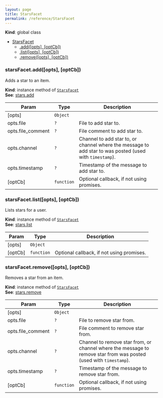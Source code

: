 ```yaml
---
layout: page
title: StarsFacet
permalink: /reference/StarsFacet
---
```

**Kind**: global class  

* [StarsFacet](#StarsFacet)
    * [.add([opts], [optCb])](#StarsFacet+add)
    * [.list([opts], [optCb])](#StarsFacet+list)
    * [.remove([opts], [optCb])](#StarsFacet+remove)

<a name="StarsFacet+add"></a>

### starsFacet.add([opts], [optCb])
Adds a star to an item.

**Kind**: instance method of <code>[StarsFacet](#StarsFacet)</code>  
**See**: [stars.add](https://api.slack.com/methods/stars.add)  

| Param | Type | Description |
| --- | --- | --- |
| [opts] | <code>Object</code> |  |
| opts.file | <code>?</code> | File to add star to. |
| opts.file_comment | <code>?</code> | File comment to add star to. |
| opts.channel | <code>?</code> | Channel to add star to, or channel where the message to add star to   was posted (used with `timestamp`). |
| opts.timestamp | <code>?</code> | Timestamp of the message to add star to. |
| [optCb] | <code>function</code> | Optional callback, if not using promises. |

<a name="StarsFacet+list"></a>

### starsFacet.list([opts], [optCb])
Lists stars for a user.

**Kind**: instance method of <code>[StarsFacet](#StarsFacet)</code>  
**See**: [stars.list](https://api.slack.com/methods/stars.list)  

| Param | Type | Description |
| --- | --- | --- |
| [opts] | <code>Object</code> |  |
| [optCb] | <code>function</code> | Optional callback, if not using promises. |

<a name="StarsFacet+remove"></a>

### starsFacet.remove([opts], [optCb])
Removes a star from an item.

**Kind**: instance method of <code>[StarsFacet](#StarsFacet)</code>  
**See**: [stars.remove](https://api.slack.com/methods/stars.remove)  

| Param | Type | Description |
| --- | --- | --- |
| [opts] | <code>Object</code> |  |
| opts.file | <code>?</code> | File to remove star from. |
| opts.file_comment | <code>?</code> | File comment to remove star from. |
| opts.channel | <code>?</code> | Channel to remove star from, or channel where the message to remove   star from was posted (used with `timestamp`). |
| opts.timestamp | <code>?</code> | Timestamp of the message to remove star from. |
| [optCb] | <code>function</code> | Optional callback, if not using promises. |

